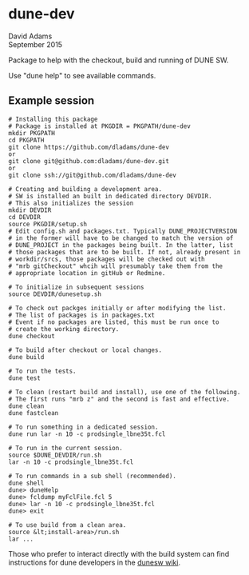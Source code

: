 # dune-dev

David Adams  
September 2015  

Package to help with the checkout, build and running of DUNE SW.

Use "dune help" to see available commands.

## Example session

```
# Installing this package
# Package is installed at PKGDIR = PKGPATH/dune-dev
mkdir PKGPATH
cd PKGPATH
git clone https://github.com/dladams/dune-dev
or
git clone git@github.com:dladams/dune-dev.git
or
git clone ssh://git@github.com/dladams/dune-dev

# Creating and building a development area.
# SW is installed an built in dedicated directory DEVDIR.
# This also initializes the session
mkdir DEVDIR
cd DEVDIR
source PKGDIR/setup.sh
# Edit config.sh and packages.txt. Typically DUNE_PROJECTVERSION
# in the former will have to be changed to match the version of
# DUNE_PROJECT in the packages being built. In the latter, list
# those packages that are to be built. If not, already present in
# workdir/srcs, those packages will be checked out with
# "mrb gitCheckout" whcih will presumably take them from the
# appropriate location in gitHub or Redmine.

# To initialize in subsequent sessions
source DEVDIR/dunesetup.sh

# To check out packges initially or after modifying the list.
# The list of packages is in packages.txt
# Event if no packages are listed, this must be run once to
# create the working directory.
dune checkout

# To build after checkout or local changes.
dune build

# To run the tests.
dune test

# To clean (restart build and install), use one of the following.
# The first runs "mrb z" and the second is fast and effective.
dune clean
dune fastclean

# To run something in a dedicated session.
dune run lar -n 10 -c prodsingle_lbne35t.fcl

# To run in the current session.
source $DUNE_DEVDIR/run.sh
lar -n 10 -c prodsingle_lbne35t.fcl

# To run commands in a sub shell (recommended).
dune shell
dune> duneHelp
dune> fcldump myFclFile.fcl 5
dune> lar -n 10 -c prodsingle_lbne35t.fcl
dune> exit

# To use build from a clean area.
source &lt;install-area>/run.sh
lar ...
```

Those who prefer to interact directly with the build system can find instructions for dune developers in the [dunesw wiki](https://github.com/DUNE/dunesw/wiki).
